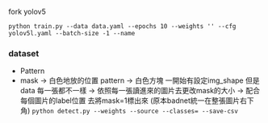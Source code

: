 

fork yolov5

``` python train.py --data data.yaml --epochs 10 --weights '' --cfg yolov5l.yaml --batch-size -1 --name ```

### dataset
- Pattern
-   mask -> 白色地放的位置 pattern -> 白色方塊
一開始有設定img_shape 但是data 每一張都不一樣
 -> 依照每一張讀進來的圖片去更改mask的大小
 -> 配合每個圖片的label位置 去將mask=1標出來 (原本badnet統一在整張圖片右下角)
``` python detect.py --weights --source --classes= --save-csv ```

